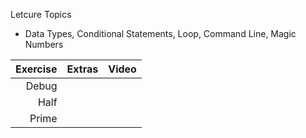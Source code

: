 Letcure Topics
* Data Types, Conditional Statements, Loop, Command Line, Magic Numbers


|    Exercise    |                       Extras                       | Video |
|---------------:|----------------------------------------------------|-------|
| Debug          |                                                    |       |
| Half           |                                                    |       |  
| Prime          |                                                    |       |
